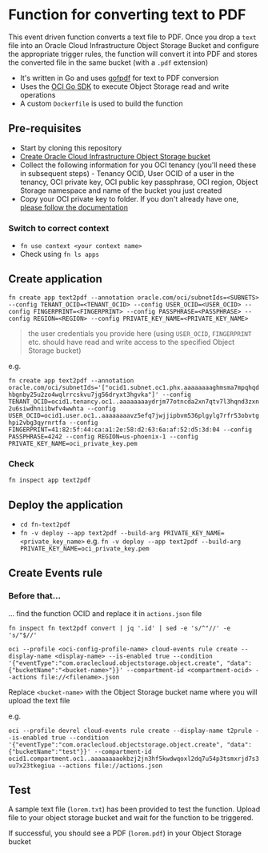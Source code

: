# Function for converting text to PDF

This event driven function converts a text file to PDF. Once you drop a `text` file into an Oracle Cloud Infrastructure Object Storage Bucket and configure the appropriate trigger rules, the function will convert it into PDF and stores the converted file in the same bucket (with a `.pdf` extension)

- It's written in Go and uses [gofpdf](https://github.com/jung-kurt/gofpdf) for text to PDF conversion 
- Uses the [OCI Go SDK](https://github.com/oracle/oci-go-sdk) to execute Object Storage read and write operations
- A custom `Dockerfile` is used to build the function

## Pre-requisites

- Start by cloning this repository
- [Create Oracle Cloud Infrastructure Object Storage bucket](https://docs.cloud.oracle.com/iaas/Content/Object/Tasks/managingbuckets.htm#usingconsole)
- Collect the following information for you OCI tenancy (you'll need these in subsequent steps) - Tenancy OCID, User OCID of a user in the tenancy, OCI private key, OCI public key passphrase, OCI region, Object Storage namespace and name of the bucket you just created
- Copy your OCI private key to folder. If you don't already have one, [please follow the documentation](https://docs.cloud.oracle.com/iaas/Content/API/Concepts/apisigningkey.htm#How)


### Switch to correct context

- `fn use context <your context name>`
- Check using `fn ls apps`

## Create application

`fn create app text2pdf --annotation oracle.com/oci/subnetIds=<SUBNETS> --config TENANT_OCID=<TENANT_OCID> --config USER_OCID=<USER_OCID> --config FINGERPRINT=<FINGERPRINT> --config PASSPHRASE=<PASSPHRASE> --config REGION=<REGION> --config PRIVATE_KEY_NAME=<PRIVATE_KEY_NAME>`

> the user credentials you provide here (using `USER_OCID`, `FINGERPRINT` etc. should have read and write access to the specified Object Storage bucket)

e.g.

`fn create app text2pdf --annotation oracle.com/oci/subnetIds='["ocid1.subnet.oc1.phx.aaaaaaaaghmsma7mpqhqdhbgnby25u2zo4wqlrrcskvu7jg56dryxt3hgvka"]' --config TENANT_OCID=ocid1.tenancy.oc1..aaaaaaaaydrjm77otncda2xn7qtv7l3hqnd3zxn2u6siwdhniibwfv4wwhta --config USER_OCID=ocid1.user.oc1..aaaaaaaavz5efq7jwjjipbvm536plgylg7rfr53obvtghpi2vbg3qyrnrtfa --config FINGERPRINT=41:82:5f:44:ca:a1:2e:58:d2:63:6a:af:52:d5:3d:04 --config PASSPHRASE=4242 --config REGION=us-phoenix-1 --config PRIVATE_KEY_NAME=oci_private_key.pem`

### Check

`fn inspect app text2pdf`

## Deploy the application

- `cd fn-text2pdf` 
- `fn -v deploy --app text2pdf --build-arg PRIVATE_KEY_NAME=<private_key_name>` e.g. `fn -v deploy --app text2pdf --build-arg PRIVATE_KEY_NAME=oci_private_key.pem`

## Create Events rule

### Before that...

... find the function OCID and replace it in `actions.json` file

`fn inspect fn text2pdf convert | jq '.id' | sed -e 's/^"//' -e 's/"$//'`

`oci --profile <oci-config-profile-name> cloud-events rule create --display-name <display-name> --is-enabled true --condition '{"eventType":"com.oraclecloud.objectstorage.object.create", "data": {"bucketName":"<bucket-name>"}}' --compartment-id <compartment-ocid> --actions file://<filename>.json`

Replace `<bucket-name>` with the Object Storage bucket name where you will upload the text file

e.g.

`oci --profile devrel cloud-events rule create --display-name t2prule --is-enabled true --condition '{"eventType":"com.oraclecloud.objectstorage.object.create", "data": {"bucketName":"test"}}' --compartment-id ocid1.compartment.oc1..aaaaaaaaokbzj2jn3hf5kwdwqoxl2dq7u54p3tsmxrjd7s3uu7x23tkegiua --actions file://actions.json`


## Test

A sample text file (`lorem.txt`) has been provided to test the function. Upload file to your object storage bucket and wait for the function to be triggered.

If successful, you should see a PDF (`lorem.pdf`) in your Object Storage bucket